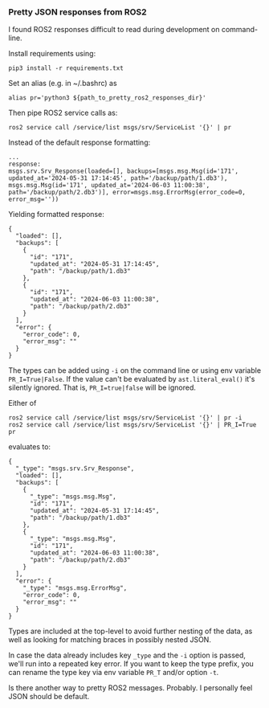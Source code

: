 ### Pretty JSON responses from ROS2

I found ROS2 responses difficult to read during development on command-line.

Install requirements using:
```
pip3 install -r requirements.txt
```

Set an alias (e.g. in ~/.bashrc) as
```
alias pr='python3 ${path_to_pretty_ros2_responses_dir}'
```

Then pipe ROS2 service calls as:
```
ros2 service call /service/list msgs/srv/ServiceList '{}' | pr
```

Instead of the default response formatting:
```
...
response:
msgs.srv.Srv_Response(loaded=[], backups=[msgs.msg.Msg(id='171', updated_at='2024-05-31 17:14:45', path='/backup/path/1.db3'), msgs.msg.Msg(id='171', updated_at='2024-06-03 11:00:38', path='/backup/path/2.db3')], error=msgs.msg.ErrorMsg(error_code=0, error_msg=''))
```

Yielding formatted response:
```
{
  "loaded": [],
  "backups": [
    {
      "id": "171",
      "updated_at": "2024-05-31 17:14:45",
      "path": "/backup/path/1.db3"
    },
    {
      "id": "171",
      "updated_at": "2024-06-03 11:00:38",
      "path": "/backup/path/2.db3"
    }
  ],
  "error": {
    "error_code": 0,
    "error_msg": ""
  }
}
```

The types can be added using `-i` on the command line or using env variable `PR_I=True|False`. If the value can't be evaluated by `ast.literal_eval()` it's silently ignored. That is, `PR_I=true|false` will be ignored.

Either of
```
ros2 service call /service/list msgs/srv/ServiceList '{}' | pr -i
ros2 service call /service/list msgs/srv/ServiceList '{}' | PR_I=True pr
```
evaluates to:
```
{
  "_type": "msgs.srv.Srv_Response",
  "loaded": [],
  "backups": [
    {
      "_type": "msgs.msg.Msg",
      "id": "171",
      "updated_at": "2024-05-31 17:14:45",
      "path": "/backup/path/1.db3"
    },
    {
      "_type": "msgs.msg.Msg",
      "id": "171",
      "updated_at": "2024-06-03 11:00:38",
      "path": "/backup/path/2.db3"
    }
  ],
  "error": {
    "_type": "msgs.msg.ErrorMsg",
    "error_code": 0,
    "error_msg": ""
  }
}
```

Types are included at the top-level to avoid further nesting of the data, as well as  looking for matching braces in possibly nested JSON.

In case the data already includes key `_type` and the `-i` option is passed, we'll run into a repeated key error. If you want to keep the type prefix, you can rename the type key via env variable `PR_T` and/or option `-t`.

Is there another way to pretty ROS2 messages. Probably. I personally feel JSON should be default.